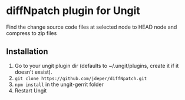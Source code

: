 diffNpatch plugin for Ungit
=======================
Find the change source code files at selected node to HEAD node and compress to zip files

Installation
------------
1. Go to your ungit plugin dir (defaults to ~/.ungit/plugins, create it if it doesn't exsist).
2. `git clone https://github.com/jdeper/diffNpatch.git`
3. `npm install` in the ungit-gerrit folder
4. Restart Ungit
